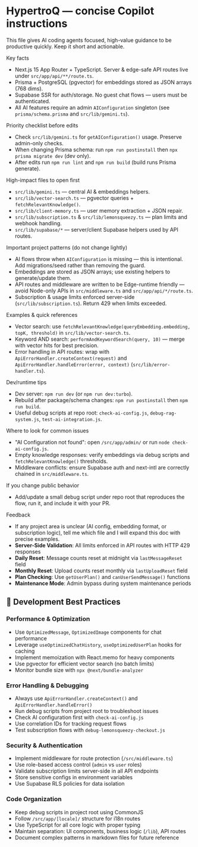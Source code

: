 # HypertroQ — concise Copilot instructions

This file gives AI coding agents focused, high-value guidance to be productive quickly. Keep it short and actionable.

Key facts
- Next.js 15 App Router + TypeScript. Server & edge-safe API routes live under `src/app/api/**/route.ts`.
- Prisma + PostgreSQL (pgvector) for embeddings stored as JSON arrays (768 dims).
- Supabase SSR for auth/storage. No guest chat flows — users must be authenticated.
- All AI features require an admin `AIConfiguration` singleton (see `prisma/schema.prisma` and `src/lib/gemini.ts`).

Priority checklist before edits
- Check `src/lib/gemini.ts` for `getAIConfiguration()` usage. Preserve admin-only checks.
- When changing Prisma schema: run `npm run postinstall` then `npx prisma migrate dev` (dev only).
- After edits run `npm run lint` and `npm run build` (build runs Prisma generate).

High-impact files to open first
- `src/lib/gemini.ts` — central AI & embeddings helpers.
- `src/lib/vector-search.ts` — pgvector queries + `fetchRelevantKnowledge()`.
- `src/lib/client-memory.ts` — user memory extraction + JSON repair.
- `src/lib/subscription.ts` & `src/lib/lemonsqueezy.ts` — plan limits and webhook handling.
- `src/lib/supabase/*` — server/client Supabase helpers used by API routes.

Important project patterns (do not change lightly)
- AI flows throw when `AIConfiguration` is missing — this is intentional. Add migrations/seed rather than removing the guard.
- Embeddings are stored as JSON arrays; use existing helpers to generate/update them.
- API routes and middleware are written to be Edge-runtime friendly — avoid Node-only APIs in `src/middleware.ts` and `src/app/api/*/route.ts`.
- Subscription & usage limits enforced server-side (`src/lib/subscription.ts`). Return 429 when limits exceeded.

Examples & quick references
- Vector search: use `fetchRelevantKnowledge(queryEmbedding.embedding, topK, threshold)` in `src/lib/vector-search.ts`.
- Keyword AND search: `performAndKeywordSearch(query, 10)` — merge with vector hits for best precision.
- Error handling in API routes: wrap with `ApiErrorHandler.createContext(request)` and `ApiErrorHandler.handleError(error, context)` (`src/lib/error-handler.ts`).

Dev/runtime tips
- Dev server: `npm run dev` (or `npm run dev:turbo`).
- Rebuild after package/schema changes: `npm run postinstall` then `npm run build`.
- Useful debug scripts at repo root: `check-ai-config.js`, `debug-rag-system.js`, `test-ai-integration.js`.

Where to look for common issues
- "AI Configuration not found": open `/src/app/admin/` or run `node check-ai-config.js`.
- Empty knowledge responses: verify embeddings via debug scripts and `fetchRelevantKnowledge()` thresholds.
- Middleware conflicts: ensure Supabase auth and next-intl are correctly chained in `src/middleware.ts`.

If you change public behavior
- Add/update a small debug script under repo root that reproduces the flow, run it, and include it with your PR.

Feedback
- If any project area is unclear (AI config, embedding format, or subscription logic), tell me which file and I will expand this doc with precise examples.
- **Server-Side Validation**: All limits enforced in API routes with HTTP 429 responses
- **Daily Reset**: Message counts reset at midnight via `lastMessageReset` field
- **Monthly Reset**: Upload counts reset monthly via `lastUploadReset` field
- **Plan Checking**: Use `getUserPlan()` and `canUserSendMessage()` functions
- **Maintenance Mode**: Admin bypass during system maintenance periods

## 🎯 Development Best Practices

### Performance & Optimization
- Use `OptimizedMessage`, `OptimizedImage` components for chat performance
- Leverage `useOptimizedChatHistory`, `useOptimizedUserPlan` hooks for caching
- Implement memoization with React.memo for heavy components
- Use pgvector for efficient vector search (no batch limits)
- Monitor bundle size with `npx @next/bundle-analyzer`

### Error Handling & Debugging
- Always use `ApiErrorHandler.createContext()` and `ApiErrorHandler.handleError()` 
- Run debug scripts from project root to troubleshoot issues
- Check AI configuration first with `check-ai-config.js`
- Use correlation IDs for tracking request flows
- Test subscription flows with `debug-lemonsqueezy-checkout.js`

### Security & Authentication
- Implement middleware for route protection (`/src/middleware.ts`)
- Use role-based access control (`admin` vs `user` roles)
- Validate subscription limits server-side in all API endpoints
- Store sensitive configs in environment variables
- Use Supabase RLS policies for data isolation

### Code Organization
- Keep debug scripts in project root using CommonJS
- Follow `/src/app/[locale]/` structure for i18n routes
- Use TypeScript for all core logic with proper typing
- Maintain separation: UI components, business logic (`/lib`), API routes
- Document complex patterns in markdown files for future reference
